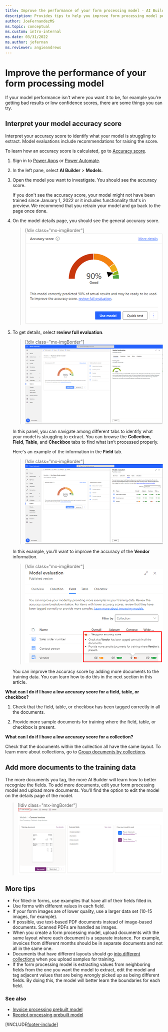 ```yaml
---
title: Improve the performance of your form processing model - AI Builder | Microsoft Docs
description: Provides tips to help you improve form processing model performance in AI Builder.
author: JoeFernandezMS
ms.topic: conceptual
ms.custom: intro-internal
ms.date: 03/31/2022
ms.author: jofernan
ms.reviewer: angieandrews
---
```


# Improve the performance of your form processing model

If your model performance isn't where you want it to be, for example you're getting bad results or low confidence scores, there are some things you can try.

## Interpret your model accuracy score

Interpret your accuracy score to identify what your model is struggling to extract. Model evaluations include recommendations for raising the score.

To learn how an accuracy score is calculated, go to [Accuracy score](prediction-performance.md#accuracy-score).

1. Sign in to [Power Apps](https://make.powerapps.com/) or [Power Automate](https://flow.microsoft.com/signin).

1. In the left pane, select **AI Builder** > **Models**.

1. Open the model you want to investigate. You should see the accuracy score.

    If you don't see the accuracy score, your model might not have been trained since January 1, 2022 or it includes functionality that's in preview. We recommend that you retrain your model and go back to the page once done.

1. On the model details page, you should see the general accuracy score. <!--Is this the same score as in step 2-->

    > [!div class="mx-imgBorder"]
    > ![Screenshot of the accuracy score.](media/improve-the-performance-of-your-form-processing-model/accuracy-score.png "Accuracy score")

1. To get details, select **review full evaluation**.

    > [!div class="mx-imgBorder"]
    > ![Screenshot of the Model evaluation screen, Overview tab.](media/improve-the-performance-of-your-form-processing-model/model-evaluation.png "Model evaluation screen, Overview tab")

    In this panel, you can navigate among different tabs to identify what your model is struggling to extract. You can browse the **Collection**, **Field**, **Table**, and **Checkbox** tabs to find what isn’t processed properly.

    Here's an example of the information in the **Field** tab.

    > [!div class="mx-imgBorder"]
    > ![Screenshot of the Model evaluation screen, Field tab.](media/improve-the-performance-of-your-form-processing-model/field-evaluation.png "Model evaluation screen, Field tab")

    In this example, you'll want to improve the accuracy of the **Vendor** information.

    > [!div class="mx-imgBorder"]
    > ![Screenshot of the Model evaluation screen, Field tab.](media/improve-the-performance-of-your-form-processing-model/field-evaluation-poor.png "Model evaluation screen, Field tab")

    You can improve the accuracy score by adding more documents to the training data. You can learn how to do this in the next section in this article.

**What can I do if I have a low accuracy score for a field, table, or checkbox?**

1. Check that the field, table, or checkbox has been tagged correctly in all the documents.

1. Provide more sample documents for training where the field, table, or checkbox is present. 

**What can I do if I have a low accuracy score for a collection?**

Check that the documents within the collection all have the same layout. To learn more about collections, go to [Group documents by collections](create-form-processing-model.md#group-documents-by-collections). 

## Add more documents to the training data

The more documents you tag, the more AI Builder will learn how to better recognize the fields. To add more documents, edit your form processing model and upload more documents. You'll find the option to edit the model on the details page of the model.

> [!div class="mx-imgBorder"]
> ![Screenshot of the details page with the option to edit a form processing model.](media/improve-the-performance-of-your-form-processing-model/form-processing-edit-model.png "Details page with the option to edit a form processing model")

## More tips

- For filled-in forms, use examples that have all of their fields filled in.
- Use forms with different values in each field.
- If your form images are of lower quality, use a larger data set (10-15 images, for example).
- If possible, use text-based PDF documents instead of image-based documents. Scanned PDFs are handled as images.
- When you create a form processing model, upload documents with the same layout where each document is a separate instance. For example, invoices from different months should be in separate documents and not all in the same one.
- Documents that have different layouts should go [into different collections](create-form-processing-model.md#group-documents-by-collections) when you upload samples for training. 
- If the form processing model is extracting values from neighboring fields from the one you want the model to extract, edit the model and tag adjacent values that are being wrongly picked up as being different fields. By doing this, the model will better learn the boundaries for each field.

### See also

- [Invoice processing prebuilt model](prebuilt-invoice-processing.md)
- [Receipt processing prebuilt model](prebuilt-receipt-processing.md)

[!INCLUDE[footer-include](includes/footer-banner.md)]
